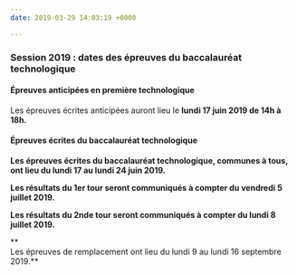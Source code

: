 ```yaml
---
date: 2019-03-29 14:03:19 +0000

---
```

### Session 2019 : dates des épreuves du baccalauréat technologique

#### Épreuves anticipées en première technologique

Les épreuves écrites anticipées auront lieu le **lundi 17 juin 2019 de 14h à 18h.**

#### Épreuves écrites du baccalauréat technologique 

**Les épreuves écrites du baccalauréat technologique, communes à tous, ont lieu du lundi 17 au lundi 24 juin 2019.** 

**Les résultats du 1er tour seront communiqués à compter du vendredi 5 juillet 2019.** 

**Les résultats du 2nde tour seront communiqués à compter du lundi 8 juillet 2019.**

**  
Les épreuves de remplacement ont lieu du lundi 9 au lundi 16 septembre 2019.**